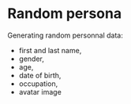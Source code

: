 # Random persona

Generating random personnal data:

-   first and last name,
-   gender,
-   age,
-   date of birth,
-   occupation,
-   avatar image
